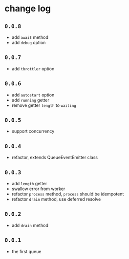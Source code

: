 # change log

## `0.0.8`

- add `await` method
- add `debug` option

## `0.0.7`

- add `throttler` option

## `0.0.6`

- add `autostart` option
- add `running` getter
- remove getter `length` to `waiting`

## `0.0.5`

- support concurrency

## `0.0.4`

- refactor, extends QueueEventEmitter class

## `0.0.3`

- add `length` getter
- swallow error from worker
- refactor `process` method, `process` should be idempotent
- refactor `drain` method, use deferred resolve

## `0.0.2`

- add `drain` method

## `0.0.1`

- the first queue
